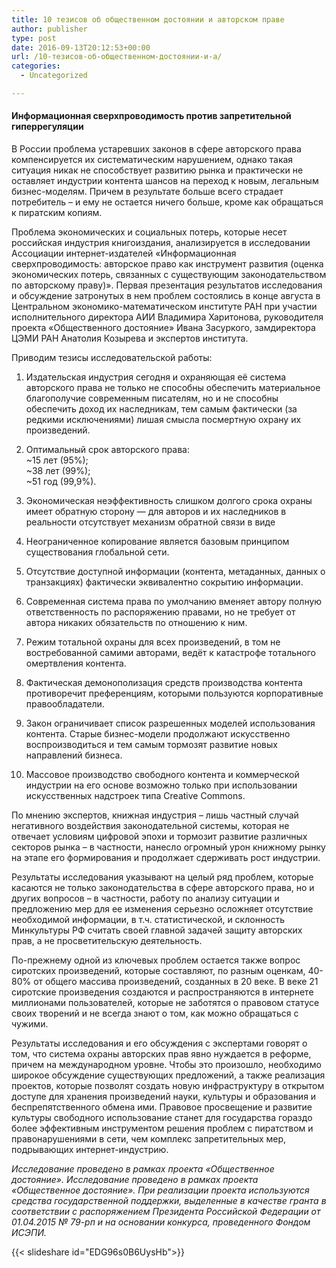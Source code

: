 ```yaml
---
title: 10 тезисов об общественном достоянии и авторском праве
author: publisher
type: post
date: 2016-09-13T20:12:53+00:00
url: /10-тезисов-об-общественном-достоянии-и-а/
categories:
  - Uncategorized

---
```

#### Информационная сверхпроводимость против запретительной гиперрегуляции

В России проблема устаревших законов в сфере авторского права компенсируется их систематическим нарушением, однако такая ситуация никак не способствует развитию рынка и практически не оставляет индустрии контента шансов на переход к новым, легальным бизнес-моделям. Причем в результате больше всего страдает потребитель – и ему не остается ничего больше, кроме как обращаться к пиратским копиям.

Проблема экономических и социальных потерь, которые несет российская индустрия книгоиздания, анализируется в исследовании Ассоциации интернет-издателей «Информационная сверхпроводимость: авторское право как инструмент развития (оценка экономических потерь, связанных с существующим законодательством по авторскому праву)». Первая презентация результатов исследования и обсуждение затронутых в нем проблем состоялись в конце августа в Центральном экономико-математическом институте РАН при участии исполнительного директора АИИ Владимира Харитонова, руководителя проекта «Общественного достояние» Ивана Засуркого, замдиректора ЦЭМИ РАН Анатолия Козырева и экспертов института.

Приводим тезисы исследовательской работы:

1. Издательская индустрия сегодня и охраняющая её система авторского права не только не способны обеспечить материальное благополучие современным писателям, но и не способны обеспечить доход их наследникам, тем самым фактически (за редкими исключениями) лишая смысла посмертную охрану их произведений.
2. Оптимальный срок авторского права:\
~15 лет (95%);\
~38 лет (99%);\
~51 год (99,9%).

3. Экономическая неэффективность слишком долгого срока охраны имеет обратную сторону — для авторов и их наследников в реальности отсутствует механизм обратной связи в виде 
4. Неограниченное копирование является базовым принципом существования глобальной сети.
5. Отсутствие доступной информации (контента, метаданных, данных о транзакциях) фактически эквивалентно сокрытию информации.
6. Современная система права по умолчанию вменяет автору полную ответственность по распоряжению правами, но не требует от автора никаких обязательств по отношению к ним.
7. Режим тотальной охраны для всех произведений, в том не востребованной самими авторами, ведёт к катастрофе тотального омертвления контента.
8. Фактическая демонополизация средств производства контента противоречит преференциям, которыми пользуются корпоративные правообладатели.
9. Закон ограничивает список разрешенных моделей использования контента. Старые бизнес-модели продолжают искусственно воспроизводиться и тем самым тормозят развитие новых направлений бизнеса.
10. Массовое производство свободного контента и коммерческой индустрии на его основе возможно только при использовании искусственных надстроек типа Creative Commons.

По мнению экспертов, книжная индустрия – лишь частный случай негативного воздействия законодательной системы, которая не отвечает условиям цифровой эпохи и тормозит развитие различных секторов рынка – в частности, нанесло огромный урон книжному рынку на этапе его формирования и продолжает сдерживать рост индустрии.

Результаты исследования указывают на целый ряд проблем, которые касаются не только законодательства в сфере авторского права, но и других вопросов – в частности, работу по анализу ситуации и предложению мер для ее изменения серьезно осложняет отсутствие необходимой информации, в т.ч. статистической, и склонность Минкультуры РФ считать своей главной задачей защиту авторских прав, а не просветительскую деятельность.

По-прежнему одной из ключевых проблем остается также вопрос сиротских произведений, которые составляют, по разным оценкам, 40-80% от общего массива произведений, созданных в 20 веке. В веке 21 сиротские произведения создаются и распространяются в интернете миллионами пользователей, которые не заботятся о правовом статусе своих творений и не всегда знают о том, как можно обращаться с чужими.

Результаты исследования и его обсуждения с экспертами говорят о том, что система охраны авторских прав явно нуждается в реформе, причем на международном уровне. Чтобы это произошло, необходимо широкое обсуждение существующих предложений, а также реализация проектов, которые позволят создать новую инфраструктуру в открытом доступе для хранения произведений науки, культуры и образования и беспрепятственного обмена ими. Правовое просвещение и развитие культуры свободного использование станет для государства гораздо более эффективным инструментом решения проблем с пиратством и правонарушениями в сети, чем комплекс запретительных мер, подрывающих интернет-индустрию.

_Исследование проведено в рамках проекта «Общественное достояние». Исследование проведено в рамках проекта «Общественное достояние». При реализации проекта используются средства государственной поддержки, выделенные в качестве гранта в соответствии с распоряжением Президента Российской Федерации от 01.04.2015 № 79-рп и на основании конкурса, проведенного Фондом ИСЭПИ._

{{< slideshare id="EDG96s0B6UysHb">}}

